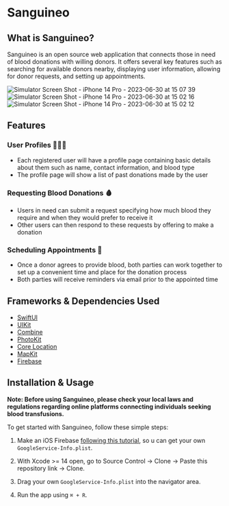 # Sanguineo

What is Sanguineo?
------------------

Sanguineo is an open source web application that connects those in need of blood donations with willing donors. It offers several key features such as searching for available donors nearby, displaying user information, allowing for donor requests, and setting up appointments.

![Simulator Screen Shot - iPhone 14 Pro - 2023-06-30 at 15 07 39](https://github.com/diasGustaavo/Sanguineo/assets/60455369/7610142b-f578-48e0-907c-2f1d0788d346)
![Simulator Screen Shot - iPhone 14 Pro - 2023-06-30 at 15 02 16](https://github.com/diasGustaavo/Sanguineo/assets/60455369/5100a529-268d-4baf-ba1d-f4bf8a5a2147)
![Simulator Screen Shot - iPhone 14 Pro - 2023-06-30 at 15 02 12](https://github.com/diasGustaavo/Sanguineo/assets/60455369/eb155e4a-61fb-43de-b5f8-a4f4dd7eccf7)

Features
--------

### User Profiles 👨🏼‍💻
- Each registered user will have a profile page containing basic details about them such as name, contact information, and blood type
- The profile page will show a list of past donations made by the user

### Requesting Blood Donations 🩸
- Users in need can submit a request specifying how much blood they require and when they would prefer to receive it
- Other users can then respond to these requests by offering to make a donation

### Scheduling Appointments 📅
- Once a donor agrees to provide blood, both parties can work together to set up a convenient time and place for the donation process
- Both parties will receive reminders via email prior to the appointed time

Frameworks & Dependencies Used
--------------------

- [SwiftUI](https://developer.apple.com/documentation/swiftui/)
- [UIKit](https://developer.apple.com/documentation/uikit)
- [Combine](https://developer.apple.com/documentation/combine)
- [PhotoKit](https://developer.apple.com/documentation/photokit)
- [Core Location](https://developer.apple.com/documentation/corelocation)
- [MapKit](https://developer.apple.com/documentation/mapkit/)
- [Firebase](https://cocoapods.org/pods/Firebase)
  
Installation & Usage 
--------------------

**Note: Before using Sanguineo, please check your local laws and regulations regarding online platforms connecting individuals seeking blood transfusions.**

To get started with Sanguineo, follow these simple steps:


1. Make an iOS Firebase [following this tutorial](https://firebase.google.com/docs/ios/setup), so u can get your own ````GoogleService-Info.plist````.

2. With Xcode >= 14 open, go to Source Control -> Clone -> Paste this repository link -> Clone.

3. Drag your own ````GoogleService-Info.plist```` into the navigator area.

4. Run the app using ````⌘ + R````.


